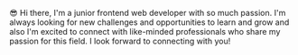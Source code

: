 😎 Hi there,
I'm a junior frontend web developer with so much passion.
I'm always looking for new challenges and opportunities to learn and grow
and also I'm excited to connect with like-minded professionals who share my passion for this field.
I look forward to connecting with you!

